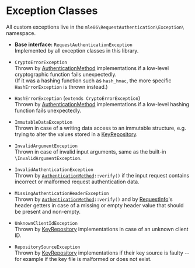 # Exception Classes

[Exceptions]: Exceptions.md
[KeyRepository]: Class_KeyRepository.md
[AuthenticationMethod]: Class_AuthenticationMethod.md
[RequestAuthenticator]: Class_RequestAuthenticator.md
[RequestVerifier]: Class_RequestVerifier.md
[RequestInfo]: Class_RequestInfo.md

All custom exceptions live in the `mle86\RequestAuthentication\Exception\` namespace.


* **Base interface:** `RequestAuthenticationException`  
    Implemented by all exception classes in this library.

* `CryptoErrorException`  
    Thrown by [AuthenticationMethod] implementations
    if a low-level cryptographic function fails unexpectedly.  
    (If it was a hashing function such as `hash_hmac`,
     the more specific `HashErrorException` is thrown instead.)

* `HashErrorException` (`extends CryptoErrorException`)  
    Thrown by [AuthenticationMethod] implementations
    if a low-level hashing function fails unexpectedly.

* `ImmutableDataException`  
    Thrown in case of a writing data access to an immutable structure,
    e.g. trying to alter the values stored in a [KeyRepository].

* `InvalidArgumentException`  
    Thrown in case of invalid input arguments,
    same as the built-in `\InvalidArgumentException`.

* `InvalidAuthenticationException`  
    Thrown by <code>[AuthenticationMethod]::verify()</code>
    if the input request contains incorrect or malformed request authentication data.

* `MissingAuthenticationHeaderException`  
    Thrown by <code>[AuthenticationMethod]::verify()</code>
    and by [RequestInfo]'s header getters
    in case of a missing or empty header value
    that should be present and non-empty.

* `UnknownClientIdException`  
    Thrown by [KeyRepository] implementations
    in case of an unknown client ID.

* `RepositorySourceException`  
    Thrown by [KeyRepository] implementations
    if their key source is faulty --
    for example if the key file is malformed or does not exist.
